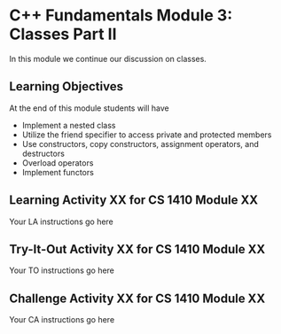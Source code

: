 # C++ Fundamentals Module 3: Classes Part II
In this module we continue our discussion on classes. 

## Learning Objectives
At the end of this module students will have
- Implement a nested class
- Utilize the friend specifier to access private and protected members
- Use constructors, copy constructors, assignment operators, and destructors
- Overload operators
- Implement functors
## Learning Activity XX for CS 1410 Module XX
Your LA instructions go here

## Try-It-Out Activity XX for CS 1410 Module XX
Your TO instructions go here

## Challenge Activity XX for CS 1410 Module XX
Your CA instructions go here
